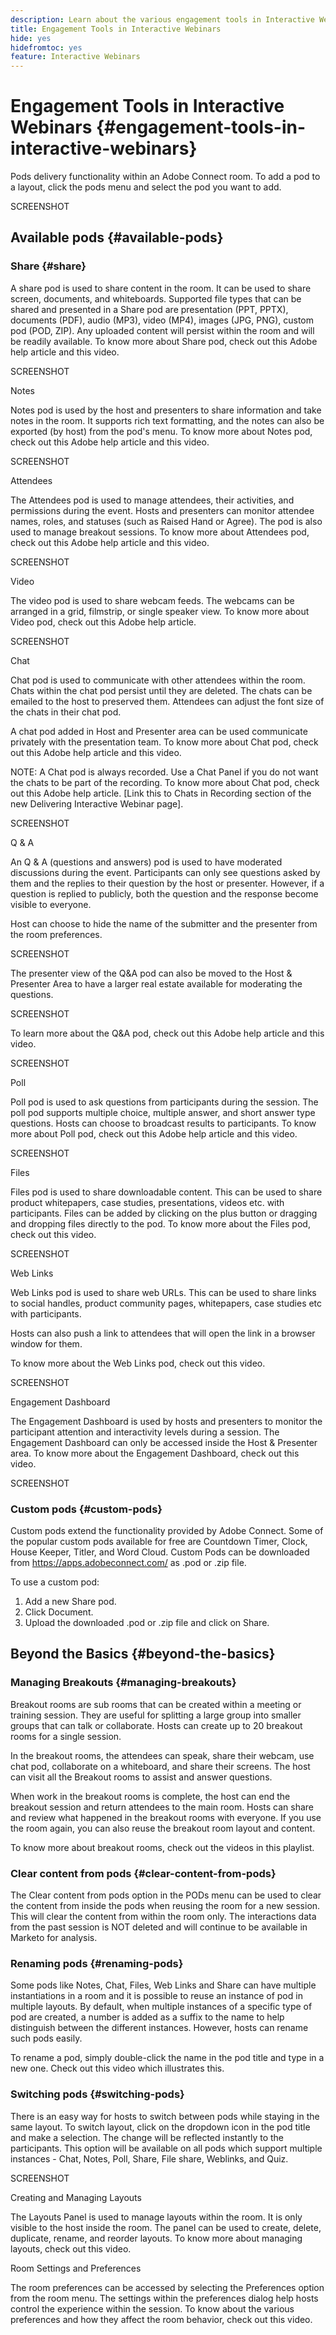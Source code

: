 ```yaml
---
description: Learn about the various engagement tools in Interactive Webinars.
title: Engagement Tools in Interactive Webinars
hide: yes
hidefromtoc: yes
feature: Interactive Webinars
---
```

# Engagement Tools in Interactive Webinars {#engagement-tools-in-interactive-webinars}

Pods delivery functionality within an Adobe Connect room. To add a pod to a layout, click the pods menu and select the pod you want to add. 

SCREENSHOT

## Available pods {#available-pods}

### Share {#share}

A share pod is used to share content in the room. It can be used to share screen, documents, and whiteboards. Supported file types that can be shared and presented in a Share pod are presentation (PPT, PPTX), documents (PDF), audio (MP3), video (MP4), images (JPG, PNG), custom pod (POD, ZIP). Any uploaded content will persist within the room and will be readily available. To know more about Share pod, check out this Adobe help article and this video.

SCREENSHOT

Notes 

Notes pod is used by the host and presenters to share information and take notes in the room. It supports rich text formatting, and the notes can also be exported (by host) from the pod's menu. To know more about Notes pod, check out this Adobe help article and this video. 

SCREENSHOT

Attendees 

The Attendees pod is used to manage attendees, their activities, and permissions during the event. Hosts and presenters can monitor attendee names, roles, and statuses (such as Raised Hand or Agree). The pod is also used to manage breakout sessions. To know more about Attendees pod, check out this Adobe help article and this video. 

SCREENSHOT

Video 

The video pod is used to share webcam feeds. The webcams can be arranged in a grid, filmstrip, or single speaker view. To know more about Video pod, check out this Adobe help article. 

SCREENSHOT 

Chat 

Chat pod is used to communicate with other attendees within the room. Chats within the chat pod persist until they are deleted. The chats can be emailed to the host to preserved them. Attendees can adjust the font size of the chats in their chat pod. 

A chat pod added in Host and Presenter area can be used communicate privately with the presentation team. To know more about Chat pod, check out this Adobe help article and this video. 

NOTE: A Chat pod is always recorded. Use a Chat Panel if you do not want the chats to be part of the recording. To know more about Chat pod, check out this Adobe help article. [Link this to Chats in Recording section of the new Delivering Interactive Webinar page]. 

SCREENSHOT

Q & A 

An Q & A (questions and answers) pod is used to have moderated discussions during the event. Participants can only see questions asked by them and the replies to their question by the host or presenter. However, if a question is replied to publicly, both the question and the response become visible to everyone. 

Host can choose to hide the name of the submitter and the presenter from the room preferences.  

SCREENSHOT

The presenter view of the Q&A pod can also be moved to the Host & Presenter Area to have a larger real estate available for moderating the questions. 

SCREENSHOT

To learn more about the Q&A pod, check out this Adobe help article and this video. 

SCREENSHOT

Poll  

Poll pod is used to ask questions from participants during the session. The poll pod supports multiple choice, multiple answer, and short answer type questions. Hosts can choose to broadcast results to participants. To know more about Poll pod, check out this Adobe help article and this video. 

SCREENSHOT

Files 

Files pod is used to share downloadable content. This can be used to share product whitepapers, case studies, presentations, videos etc. with participants. Files can be added by clicking on the plus button or dragging and dropping files directly to the pod. To know more about the Files pod, check out this video. 

SCREENSHOT

Web Links 

Web Links pod is used to share web URLs. This can be used to share links to social handles, product community pages, whitepapers, case studies etc with participants. 

Hosts can also push a link to attendees that will open the link in a browser window for them.  

To know more about the Web Links pod, check out this video. 

SCREENSHOT

Engagement Dashboard 

The Engagement Dashboard is used by hosts and presenters to monitor the participant attention and interactivity levels during a session. The Engagement Dashboard can only be accessed inside the Host & Presenter area. To know more about the Engagement Dashboard, check out this video. 

SCREENSHOT

### Custom pods {#custom-pods}

Custom pods extend the functionality provided by Adobe Connect. Some of the popular custom pods available for free are Countdown Timer, Clock, House Keeper, Titler, and Word Cloud. Custom Pods can be downloaded from https://apps.adobeconnect.com/ as .pod or .zip file. 

To use a custom pod: 

1. Add a new Share pod.
1. Click Document. 
1. Upload the downloaded .pod or .zip file and click on Share. 

## Beyond the Basics {#beyond-the-basics}

### Managing Breakouts {#managing-breakouts}

Breakout rooms are sub rooms that can be created within a meeting or training session. They are useful for splitting a large group into smaller groups that can talk or collaborate. Hosts can create up to 20 breakout rooms for a single session. 

In the breakout rooms, the attendees can speak, share their webcam, use chat pod, collaborate on a whiteboard, and share their screens. The host can visit all the Breakout rooms to assist and answer questions. 

When work in the breakout rooms is complete, the host can end the breakout session and return attendees to the main room. Hosts can share and review what happened in the breakout rooms with everyone. If you use the room again, you can also reuse the breakout room layout and content.  

To know more about breakout rooms, check out the videos in this playlist. 

### Clear content from pods {#clear-content-from-pods}

The Clear content from pods option in the PODs menu can be used to clear the content from inside the pods when reusing the room for a new session. This will clear the content from within the room only. The interactions data from the past session is NOT deleted and will continue to be available in Marketo for analysis. 

### Renaming pods {#renaming-pods}

Some pods like Notes, Chat, Files, Web Links and Share can have multiple instantiations in a room and it is possible to reuse an instance of pod in multiple layouts. By default, when multiple instances of a specific type of pod are created, a number is added as a suffix to the name to help distinguish between the different instances. However, hosts can rename such pods easily. 

To rename a pod, simply double-click the name in the pod title and type in a new one. Check out this video which illustrates this. 

### Switching pods {#switching-pods}

There is an easy way for hosts to switch between pods while staying in the same layout. To switch layout, click on the dropdown icon in the pod title and make a selection. The change will be reflected instantly to the participants. This option will be available on all pods which support multiple instances - Chat, Notes, Poll, Share, File share, Weblinks, and Quiz. 

SCREENSHOT 

Creating and Managing Layouts 

The Layouts Panel is used to manage layouts within the room. It is only visible to the host inside the room. The panel can be used to create, delete, duplicate, rename, and reorder layouts. To know more about managing layouts, check out this video.

Room Settings and Preferences 

The room preferences can be accessed by selecting the Preferences option from the room menu. The settings within the preferences dialog help hosts control the experience within the session. To know about the various preferences and how they affect the room behavior, check out this video.
